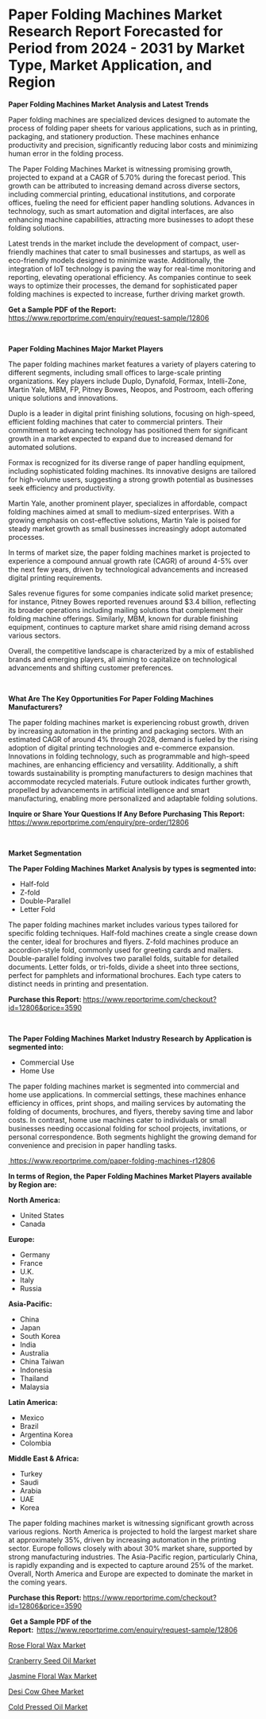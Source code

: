<p><h1>Paper Folding Machines Market Research Report Forecasted for Period from 2024 -  2031 by Market Type, Market Application, and Region</h1></p><p><strong>Paper Folding Machines Market Analysis and Latest Trends</strong></p>
<p><p>Paper folding machines are specialized devices designed to automate the process of folding paper sheets for various applications, such as in printing, packaging, and stationery production. These machines enhance productivity and precision, significantly reducing labor costs and minimizing human error in the folding process.</p><p>The Paper Folding Machines Market is witnessing promising growth, projected to expand at a CAGR of 5.70% during the forecast period. This growth can be attributed to increasing demand across diverse sectors, including commercial printing, educational institutions, and corporate offices, fueling the need for efficient paper handling solutions. Advances in technology, such as smart automation and digital interfaces, are also enhancing machine capabilities, attracting more businesses to adopt these folding solutions.</p><p>Latest trends in the market include the development of compact, user-friendly machines that cater to small businesses and startups, as well as eco-friendly models designed to minimize waste. Additionally, the integration of IoT technology is paving the way for real-time monitoring and reporting, elevating operational efficiency. As companies continue to seek ways to optimize their processes, the demand for sophisticated paper folding machines is expected to increase, further driving market growth.</p></p>
<p><strong>Get a Sample PDF of the Report:&nbsp;</strong> <a href="https://www.reportprime.com/enquiry/request-sample/12806?utm_campaign=1133&utm_medium=2&utm_source=Github&utm_content=ia&utm_term=25122024&utm_id=paper-folding-machines">https://www.reportprime.com/enquiry/request-sample/12806</a></p>
<p>&nbsp;</p>
<p><strong>Paper Folding Machines Major Market Players</strong></p>
<p><p>The paper folding machines market features a variety of players catering to different segments, including small offices to large-scale printing organizations. Key players include Duplo, Dynafold, Formax, Intelli-Zone, Martin Yale, MBM, FP, Pitney Bowes, Neopos, and Postroom, each offering unique solutions and innovations.</p><p>Duplo is a leader in digital print finishing solutions, focusing on high-speed, efficient folding machines that cater to commercial printers. Their commitment to advancing technology has positioned them for significant growth in a market expected to expand due to increased demand for automated solutions.</p><p>Formax is recognized for its diverse range of paper handling equipment, including sophisticated folding machines. Its innovative designs are tailored for high-volume users, suggesting a strong growth potential as businesses seek efficiency and productivity.</p><p>Martin Yale, another prominent player, specializes in affordable, compact folding machines aimed at small to medium-sized enterprises. With a growing emphasis on cost-effective solutions, Martin Yale is poised for steady market growth as small businesses increasingly adopt automated processes.</p><p>In terms of market size, the paper folding machines market is projected to experience a compound annual growth rate (CAGR) of around 4-5% over the next few years, driven by technological advancements and increased digital printing requirements.</p><p>Sales revenue figures for some companies indicate solid market presence; for instance, Pitney Bowes reported revenues around $3.4 billion, reflecting its broader operations including mailing solutions that complement their folding machine offerings. Similarly, MBM, known for durable finishing equipment, continues to capture market share amid rising demand across various sectors.</p><p>Overall, the competitive landscape is characterized by a mix of established brands and emerging players, all aiming to capitalize on technological advancements and shifting customer preferences.</p></p>
<p>&nbsp;</p>
<p><strong>What Are The Key Opportunities For Paper Folding Machines Manufacturers?</strong></p>
<p><p>The paper folding machines market is experiencing robust growth, driven by increasing automation in the printing and packaging sectors. With an estimated CAGR of around 4% through 2028, demand is fueled by the rising adoption of digital printing technologies and e-commerce expansion. Innovations in folding technology, such as programmable and high-speed machines, are enhancing efficiency and versatility. Additionally, a shift towards sustainability is prompting manufacturers to design machines that accommodate recycled materials. Future outlook indicates further growth, propelled by advancements in artificial intelligence and smart manufacturing, enabling more personalized and adaptable folding solutions.</p></p>
<p><strong>Inquire or Share Your Questions If Any Before Purchasing This Report:</strong> <a href="https://www.reportprime.com/enquiry/pre-order/12806?utm_campaign=1133&utm_medium=2&utm_source=Github&utm_content=ia&utm_term=25122024&utm_id=paper-folding-machines">https://www.reportprime.com/enquiry/pre-order/12806</a></p>
<p>&nbsp;</p>
<p><strong>Market Segmentation</strong></p>
<p><strong>The Paper Folding Machines Market Analysis by types is segmented into:</strong></p>
<p><ul><li>Half-fold</li><li>Z-fold</li><li>Double-Parallel</li><li>Letter Fold</li></ul></p>
<p><p>The paper folding machines market includes various types tailored for specific folding techniques. Half-fold machines create a single crease down the center, ideal for brochures and flyers. Z-fold machines produce an accordion-style fold, commonly used for greeting cards and mailers. Double-parallel folding involves two parallel folds, suitable for detailed documents. Letter folds, or tri-folds, divide a sheet into three sections, perfect for pamphlets and informational brochures. Each type caters to distinct needs in printing and presentation.</p></p>
<p><strong>Purchase this Report:&nbsp;</strong><a href="https://www.reportprime.com/checkout?id=12806&price=3590&utm_campaign=1133&utm_medium=2&utm_source=Github&utm_content=ia&utm_term=25122024&utm_id=paper-folding-machines">https://www.reportprime.com/checkout?id=12806&price=3590</a></p>
<p>&nbsp;</p>
<p><strong>The Paper Folding Machines Market Industry Research by Application is segmented into:</strong></p>
<p><ul><li>Commercial Use</li><li>Home Use</li></ul></p>
<p><p>The paper folding machines market is segmented into commercial and home use applications. In commercial settings, these machines enhance efficiency in offices, print shops, and mailing services by automating the folding of documents, brochures, and flyers, thereby saving time and labor costs. In contrast, home use machines cater to individuals or small businesses needing occasional folding for school projects, invitations, or personal correspondence. Both segments highlight the growing demand for convenience and precision in paper handling tasks.</p></p>
<p><a href="https://www.reportprime.com/paper-folding-machines-r12806?utm_campaign=1133&utm_medium=2&utm_source=Github&utm_content=ia&utm_term=25122024&utm_id=paper-folding-machines">&nbsp;https://www.reportprime.com/paper-folding-machines-r12806</a></p>
<p><strong>In terms of Region, the Paper Folding Machines Market Players available by Region are:</strong></p>
<p>
    <p> <strong> North America: </strong>
        <ul>
            <li>United States</li>
            <li>Canada</li>
        </ul>
        </p> 
    <p> <strong> Europe: </strong>
        <ul>
            <li>Germany</li>
            <li>France</li>
            <li>U.K.</li>
            <li>Italy</li>
            <li>Russia</li>
        </ul>
        </p> 
    <p> <strong> Asia-Pacific: </strong>
        <ul>
            <li>China</li>
            <li>Japan</li>
            <li>South Korea</li>
            <li>India</li>
            <li>Australia</li>
            <li>China Taiwan</li>
            <li>Indonesia</li>
            <li>Thailand</li>
            <li>Malaysia</li>
        </ul>
        </p> 
    <p> <strong> Latin America: </strong>
        <ul>
            <li>Mexico</li>
            <li>Brazil</li>
            <li>Argentina Korea</li>
            <li>Colombia</li>
        </ul>
        </p> 
    <p> <strong> Middle East & Africa: </strong>
        <ul>
            <li>Turkey</li>
            <li>Saudi</li>
            <li>Arabia</li>
            <li>UAE</li>
            <li>Korea</li>
        </ul>
    </p>
    </p>
<p><p>The paper folding machines market is witnessing significant growth across various regions. North America is projected to hold the largest market share at approximately 35%, driven by increasing automation in the printing sector. Europe follows closely with about 30% market share, supported by strong manufacturing industries. The Asia-Pacific region, particularly China, is rapidly expanding and is expected to capture around 25% of the market. Overall, North America and Europe are expected to dominate the market in the coming years.</p></p>
<p><strong>Purchase this Report: </strong><a href="https://www.reportprime.com/checkout?id=12806&price=3590&utm_campaign=1133&utm_medium=2&utm_source=Github&utm_content=ia&utm_term=25122024&utm_id=paper-folding-machines">https://www.reportprime.com/checkout?id=12806&price=3590</a></p>
<p>&nbsp;<strong>Get a Sample PDF of the Report:&nbsp;&nbsp;</strong><a href="https://www.reportprime.com/enquiry/request-sample/12806?utm_campaign=1133&utm_medium=2&utm_source=Github&utm_content=ia&utm_term=25122024&utm_id=paper-folding-machines">https://www.reportprime.com/enquiry/request-sample/12806</a></p>
<p><strong></strong></p>
<p><p><a href="https://www.linkedin.com/pulse/information-trends-significant-market-drivers-obstacles-rose-zbgne?utm_campaign=1133&utm_medium=2&utm_source=Github&utm_content=ia&utm_term=25122024&utm_id=paper-folding-machines">Rose Floral Wax Market</a></p><p><a href="https://www.linkedin.com/pulse/whats-driving-cranberry-seed-oil-market-cagr-135-expected-qsy3f?utm_campaign=1133&utm_medium=2&utm_source=Github&utm_content=ia&utm_term=25122024&utm_id=paper-folding-machines">Cranberry Seed Oil Market</a></p><p><a href="https://www.linkedin.com/pulse/jasmine-floral-wax-market-forecast-future-growth-opportunities-edise?utm_campaign=1133&utm_medium=2&utm_source=Github&utm_content=ia&utm_term=25122024&utm_id=paper-folding-machines">Jasmine Floral Wax Market</a></p><p><a href="https://www.linkedin.com/pulse/desi-cow-ghee-market-size-global-revenue-sales-volume-share-mnrpf?utm_campaign=1133&utm_medium=2&utm_source=Github&utm_content=ia&utm_term=25122024&utm_id=paper-folding-machines">Desi Cow Ghee Market</a></p><p><a href="https://www.linkedin.com/pulse/overview-clarion-insight-bmubc?utm_campaign=1133&utm_medium=2&utm_source=Github&utm_content=ia&utm_term=25122024&utm_id=paper-folding-machines">Cold Pressed Oil Market</a></p></p>